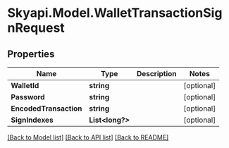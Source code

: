 
# Skyapi.Model.WalletTransactionSignRequest

## Properties

Name | Type | Description | Notes
------------ | ------------- | ------------- | -------------
**WalletId** | **string** |  | [optional] 
**Password** | **string** |  | [optional] 
**EncodedTransaction** | **string** |  | [optional] 
**SignIndexes** | **List&lt;long?&gt;** |  | [optional] 

[[Back to Model list]](../README.md#documentation-for-models)
[[Back to API list]](../README.md#documentation-for-api-endpoints)
[[Back to README]](../README.md)

